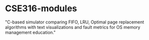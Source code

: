 # CSE316-modules
"C-based simulator comparing FIFO, LRU, Optimal page replacement algorithms with text visualizations and fault metrics for OS memory management education."
